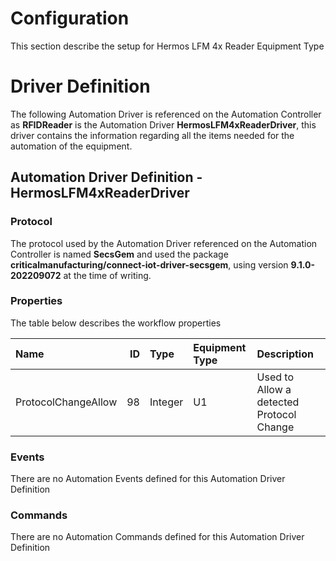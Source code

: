﻿Configuration
============
This section describe the setup for Hermos LFM 4x Reader Equipment Type

Driver Definition
=================
The following Automation Driver is referenced on the Automation Controller as **RFIDReader** is the Automation Driver **HermosLFM4xReaderDriver**, this driver contains the information regarding all the items needed for the automation of the equipment.

## Automation Driver Definition - HermosLFM4xReaderDriver
### Protocol
The protocol used by the Automation Driver referenced on the Automation Controller is named **SecsGem** and used the package **criticalmanufacturing/connect-iot-driver-secsgem**, using version **9.1.0-202209072** at the time of writing.

### Properties

The table below describes the workflow properties

|Name | ID | Type | Equipment Type | Description 
:------------ | -------: | :-------- | :---------- | :-------- 
 ProtocolChangeAllow | 98 | Integer | U1 | Used to Allow a detected Protocol Change

### Events

There are no Automation Events defined for this Automation Driver Definition

### Commands

There are no Automation Commands defined for this Automation Driver Definition
